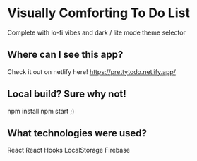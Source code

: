 # Visually Comforting To Do List

Complete with lo-fi vibes and dark / lite mode theme selector

## Where can I see this app?

Check it out on netlify here!
https://prettytodo.netlify.app/

## Local build? Sure why not!

npm install
npm start 
;)

## What technologies were used?

React
React Hooks 
LocalStorage
Firebase
